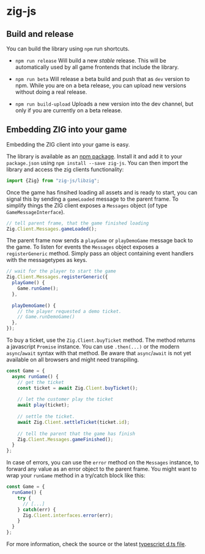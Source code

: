 # zig-js

## Build and release

You can build the library using `npm` run shortcuts.

 * `npm run release` Will build a new *stable* release. This will be automatically
 used by all game frontends that include the library.
 
 * `npm run beta` Will release a beta build and push that as `dev` version to npm.
 While you are on a beta release, you can upload new versions without doing a real release.
 
 * `npm run build-upload` Uploads a new version into the dev channel,
 but only if you are currently on a beta release.


## Embedding ZIG into your game

Embedding the ZIG client into your game is easy.
 
The library is available as an [npm package](https://www.npmjs.com/package/zig-js).
Install it and add it to your `package.json` using `npm install --save zig-js`.
You can then import the library and access the zig clients functionality:
```js
import {Zig} from "zig-js/libzig";
```

Once the game has finsihed loading all assets and is ready to start, you can signal
this by sending a `gameLoaded` message to the parent frame. To simplify things the
ZIG client exposes a `Messages` object (of type `GameMessageInterface`).

```js
// tell parent frame, that the game finished loading
Zig.Client.Messages.gameLoaded();
```

The parent frame now sends a `playGame` or `playDemoGame` message back to the game.
To listen for events the `Messages` object exposes a `registerGeneric` method. Simply
pass an object containing event handlers with the messagetypes as keys. 

```js
// wait for the player to start the game
Zig.Client.Messages.registerGeneric({
  playGame() {
    Game.runGame();
  },
  
  playDemoGame() {
    // the player requested a demo ticket.
    // Game.runDemoGame()
  },
});
```

To buy a ticket, use the `Zig.Client.buyTicket` method. The method returns a
javascript `Promise` instance. You can use `.then(...)` or the modern `async`/`await`
syntax with that method. Be aware that `async`/`await` is not yet available on all browsers
and might need transpiling.

```js
const Game = {
  async runGame() {
    // get the ticket
    const ticket = await Zig.Client.buyTicket();
    
    // let the customer play the ticket
    await play(ticket);
    
    // settle the ticket.
    await Zig.Client.settleTicket(ticket.id);
    
    // tell the parent that the game has finish
    Zig.Client.Messages.gameFinished();
  }
};
```

In case of errors, you can use the `error` method on the `Messages` instance, to forward any
value as an error object to the parent frame. You might want to wrap your `runGame` method in a try/catch
block like this:
```js
const Game = {
  runGame() {
    try {
      // [...]
    } catch(err) {
      Zig.Client.interfaces.error(err);
    }
  }
};
```

For more information, check the source or the latest [typescript d.ts file](https://unpkg.com/zig-js/libzig.d.ts).


